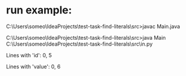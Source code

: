 # run example:
C:\Users\someo\IdeaProjects\test-task-find-literals\src>javac Main.java

C:\Users\someo\IdeaProjects\test-task-find-literals\src>java Main C:\Users\someo\IdeaProjects\test-task-find-literals\src\in.py

Lines with 'id': 0, 5

Lines with 'value': 0, 6
